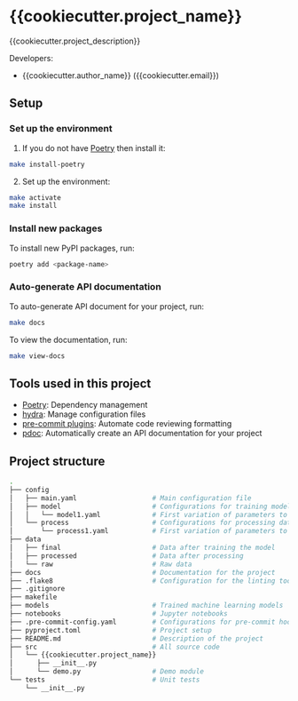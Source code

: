# {{cookiecutter.project_name}}

{{cookiecutter.project_description}}

Developers:

- {{cookiecutter.author_name}} ({{cookiecutter.email}})


## Setup

### Set up the environment
1. If you do not have [Poetry](https://python-poetry.org/docs/#installation) then
   install it:
```bash
make install-poetry
```
2. Set up the environment:
```bash
make activate
make install
```

### Install new packages
To install new PyPI packages, run:
```bash
poetry add <package-name>
```

### Auto-generate API documentation

To auto-generate API document for your project, run:

```bash
make docs
```

To view the documentation, run:

```bash
make view-docs
```

## Tools used in this project
* [Poetry](https://towardsdatascience.com/how-to-effortlessly-publish-your-python-package-to-pypi-using-poetry-44b305362f9f): Dependency management
* [hydra](https://hydra.cc/): Manage configuration files
* [pre-commit plugins](https://pre-commit.com/): Automate code reviewing formatting
* [pdoc](https://github.com/pdoc3/pdoc): Automatically create an API documentation for your project

## Project structure
```bash
.
├── config
│   ├── main.yaml                   # Main configuration file
│   ├── model                       # Configurations for training model
│   │   └── model1.yaml             # First variation of parameters to train model
│   └── process                     # Configurations for processing data
│       └── process1.yaml           # First variation of parameters to process data
├── data
│   ├── final                       # Data after training the model
│   ├── processed                   # Data after processing
│   └── raw                         # Raw data
├── docs                            # Documentation for the project
├── .flake8                         # Configuration for the linting tool flake8
├── .gitignore
├── makefile
├── models                          # Trained machine learning models
├── notebooks                       # Jupyter notebooks
├── .pre-commit-config.yaml         # Configurations for pre-commit hook
├── pyproject.toml                  # Project setup
├── README.md                       # Description of the project
├── src                             # All source code
│   └── {{cookiecutter.project_name}}
│      ├── __init__.py
│      └── demo.py                  # Demo module
└── tests                           # Unit tests
    └── __init__.py
```

